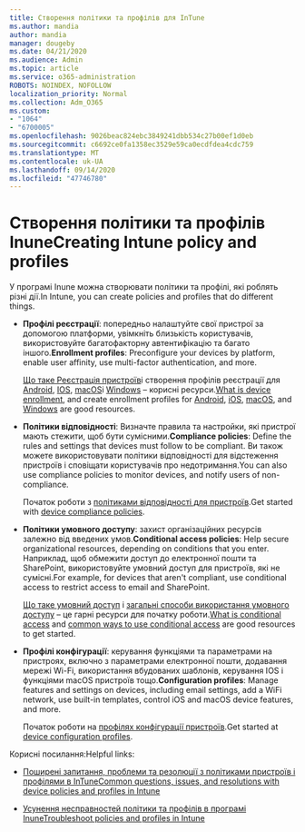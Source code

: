 ```yaml
---
title: Створення політики та профілів для InTune
ms.author: mandia
author: mandia
manager: dougeby
ms.date: 04/21/2020
ms.audience: Admin
ms.topic: article
ms.service: o365-administration
ROBOTS: NOINDEX, NOFOLLOW
localization_priority: Normal
ms.collection: Adm_O365
ms.custom:
- "1064"
- "6700005"
ms.openlocfilehash: 9026beac824ebc3849241dbb534c27b00ef1d0eb
ms.sourcegitcommit: c6692ce0fa1358ec3529e59ca0ecdfdea4cdc759
ms.translationtype: MT
ms.contentlocale: uk-UA
ms.lasthandoff: 09/14/2020
ms.locfileid: "47746780"
---
```

# <a name="creating-intune-policy-and-profiles"></a><span data-ttu-id="ffbff-102">Створення політики та профілів Inune</span><span class="sxs-lookup"><span data-stu-id="ffbff-102">Creating Intune policy and profiles</span></span>

<span data-ttu-id="ffbff-103">У програмі Inune можна створювати політики та профілі, які роблять різні дії.</span><span class="sxs-lookup"><span data-stu-id="ffbff-103">In Intune, you can create policies and profiles that do different things.</span></span>

- <span data-ttu-id="ffbff-104">**Профілі реєстрації**: попередньо налаштуйте свої пристрої за допомогою платформи, увімкніть близькість користувачів, використовуйте багатофакторну автентифікацію та багато іншого.</span><span class="sxs-lookup"><span data-stu-id="ffbff-104">**Enrollment profiles**: Preconfigure your devices by platform, enable user affinity, use multi-factor authentication, and more.</span></span>

  <span data-ttu-id="ffbff-105">[Що таке Реєстрація пристроїв](https://docs.microsoft.com/intune/device-enrollment)і створення профілів реєстрації для [Android](https://docs.microsoft.com/intune/android-enroll), [IOS](https://docs.microsoft.com/intune/ios-enroll), [macOS](https://docs.microsoft.com/intune/macos-enroll)і [Windows](https://docs.microsoft.com/intune/windows-enrollment-methods) – корисні ресурси.</span><span class="sxs-lookup"><span data-stu-id="ffbff-105">[What is device enrollment](https://docs.microsoft.com/intune/device-enrollment), and create enrollment profiles for [Android](https://docs.microsoft.com/intune/android-enroll), [iOS](https://docs.microsoft.com/intune/ios-enroll), [macOS](https://docs.microsoft.com/intune/macos-enroll), and [Windows](https://docs.microsoft.com/intune/windows-enrollment-methods) are good resources.</span></span>

- <span data-ttu-id="ffbff-106">**Політики відповідності**: Визначте правила та настройки, які пристрої мають стежити, щоб бути сумісними.</span><span class="sxs-lookup"><span data-stu-id="ffbff-106">**Compliance policies**: Define the rules and settings that devices must follow to be compliant.</span></span> <span data-ttu-id="ffbff-107">Ви також можете використовувати політики відповідності для відстеження пристроїв і сповіщати користувачів про недотримання.</span><span class="sxs-lookup"><span data-stu-id="ffbff-107">You can also use compliance policies to monitor devices, and notify users of non-compliance.</span></span>

  <span data-ttu-id="ffbff-108">Початок роботи з [політиками відповідності для пристроїв](https://docs.microsoft.com/intune/device-compliance-get-started).</span><span class="sxs-lookup"><span data-stu-id="ffbff-108">Get started with [device compliance policies](https://docs.microsoft.com/intune/device-compliance-get-started).</span></span>
- <span data-ttu-id="ffbff-109">**Політики умовного доступу**: захист організаційних ресурсів залежно від введених умов.</span><span class="sxs-lookup"><span data-stu-id="ffbff-109">**Conditional access policies**: Help secure organizational resources, depending on conditions that you enter.</span></span> <span data-ttu-id="ffbff-110">Наприклад, щоб обмежити доступ до електронної пошти та SharePoint, використовуйте умовний доступ для пристроїв, які не сумісні.</span><span class="sxs-lookup"><span data-stu-id="ffbff-110">For example, for devices that aren't compliant, use conditional access to restrict access to email and SharePoint.</span></span>

  <span data-ttu-id="ffbff-111">[Що таке умовний доступ](https://docs.microsoft.com/intune/conditional-access) і [загальні способи використання умовного доступу](https://docs.microsoft.com/intune/conditional-access-intune-common-ways-use) – це гарні ресурси для початку роботи.</span><span class="sxs-lookup"><span data-stu-id="ffbff-111">[What is conditional access](https://docs.microsoft.com/intune/conditional-access) and [common ways to use conditional access](https://docs.microsoft.com/intune/conditional-access-intune-common-ways-use) are good resources to get started.</span></span>

- <span data-ttu-id="ffbff-112">**Профілі конфігурації**: керування функціями та параметрами на пристроях, включно з параметрами електронної пошти, додавання мережі Wi-Fi, використання вбудованих шаблонів, керування IOS і функціями macOS пристроїв тощо.</span><span class="sxs-lookup"><span data-stu-id="ffbff-112">**Configuration profiles**: Manage features and settings on devices, including email settings, add a WiFi network, use built-in templates, control iOS and macOS device features, and more.</span></span>

  <span data-ttu-id="ffbff-113">Початок роботи на [профілях конфігурації пристроїв](https://docs.microsoft.com/intune/device-profiles).</span><span class="sxs-lookup"><span data-stu-id="ffbff-113">Get started at [device configuration profiles](https://docs.microsoft.com/intune/device-profiles).</span></span>

<span data-ttu-id="ffbff-114">Корисні посилання:</span><span class="sxs-lookup"><span data-stu-id="ffbff-114">Helpful links:</span></span>

- [<span data-ttu-id="ffbff-115">Поширені запитання, проблеми та резолюції з політиками пристроїв і профілями в InTune</span><span class="sxs-lookup"><span data-stu-id="ffbff-115">Common questions, issues, and resolutions with device policies and profiles in Intune</span></span>](https://docs.microsoft.com/intune/device-profile-troubleshoot)

- [<span data-ttu-id="ffbff-116">Усунення несправностей політики та профілів в програмі Inune</span><span class="sxs-lookup"><span data-stu-id="ffbff-116">Troubleshoot policies and profiles in Intune</span></span>](https://docs.microsoft.com/intune/troubleshoot-policies-in-microsoft-intune)
